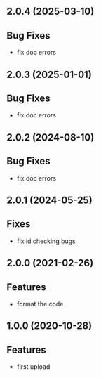 ## 2.0.4 (2025-03-10)

## Bug Fixes

- fix doc errors

## 2.0.3 (2025-01-01)

## Bug Fixes

- fix doc errors

## 2.0.2 (2024-08-10)

## Bug Fixes

- fix doc errors

## 2.0.1 (2024-05-25)

## Fixes

- fix id checking bugs

## 2.0.0 (2021-02-26)

## Features

- format the code

## 1.0.0 (2020-10-28)

## Features

- first upload